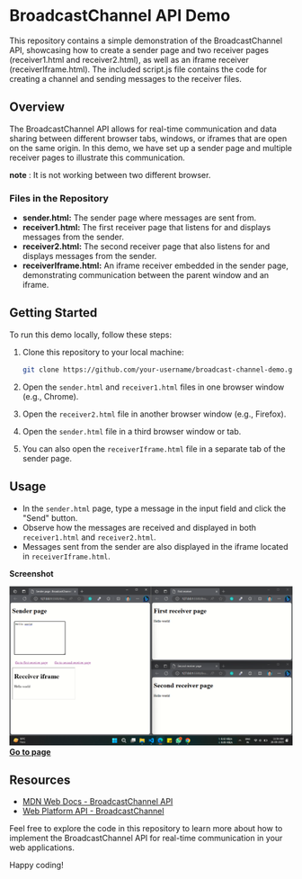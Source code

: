 # BroadcastChannel API Demo

This repository contains a simple demonstration of the BroadcastChannel API, showcasing how to create a sender page and two receiver pages (receiver1.html and receiver2.html), as well as an iframe receiver (receiverIframe.html). The included script.js file contains the code for creating a channel and sending messages to the receiver files.

## Overview

The BroadcastChannel API allows for real-time communication and data sharing between different browser tabs, windows, or iframes that are open on the same origin. In this demo, we have set up a sender page and multiple receiver pages to illustrate this communication. 

**note** : It is not working between two different browser.

### Files in the Repository

- **sender.html:** The sender page where messages are sent from.
- **receiver1.html:** The first receiver page that listens for and displays messages from the sender.
- **receiver2.html:** The second receiver page that also listens for and displays messages from the sender.
- **receiverIframe.html:** An iframe receiver embedded in the sender page, demonstrating communication between the parent window and an iframe.

## Getting Started

To run this demo locally, follow these steps:

1. Clone this repository to your local machine:

   ```bash
   git clone https://github.com/your-username/broadcast-channel-demo.git
   ```

2. Open the `sender.html` and `receiver1.html` files in one browser window (e.g., Chrome).

3. Open the `receiver2.html` file in another browser window (e.g., Firefox).

4. Open the `sender.html` file in a third browser window or tab.

5. You can also open the `receiverIframe.html` file in a separate tab of the sender page.

## Usage

- In the `sender.html` page, type a message in the input field and click the "Send" button.
- Observe how the messages are received and displayed in both `receiver1.html` and `receiver2.html`.
- Messages sent from the sender are also displayed in the iframe located in `receiverIframe.html`.

**Screenshot**

![Uses](/Broadcast-channel-api/img/broadcast-channel-api.png)
**[Go to page](https://devmrvicky.github.io/web-api-repo/Broadcast-channel-api/sender.html)**

## Resources

- [MDN Web Docs - BroadcastChannel API](https://developer.mozilla.org/en-US/docs/Web/API/BroadcastChannel)
- [Web Platform API - BroadcastChannel](https://webplatform.github.io/docs/apis/broadcastchannel/)

Feel free to explore the code in this repository to learn more about how to implement the BroadcastChannel API for real-time communication in your web applications.

Happy coding!
